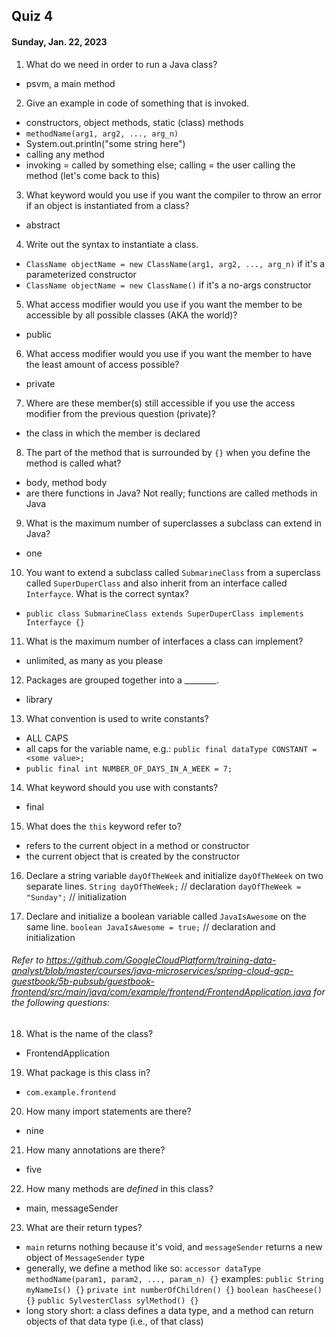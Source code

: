 ## Quiz 4
#### Sunday, Jan. 22, 2023

1. What do we need in order to run a Java class?
  - psvm, a main method

2. Give an example in code of something that is invoked.
  - constructors, object methods, static (class) methods
  - `methodName(arg1, arg2, ..., arg_n)`
  - System.out.println("some string here")
  - calling any method
  - invoking = called by something else; calling = the user calling the method (let's come back to this)

3. What keyword would you use if you want the compiler to throw an error if an object is instantiated from a class?
  - abstract

4. Write out the syntax to instantiate a class.
  - `ClassName objectName = new ClassName(arg1, arg2, ..., arg_n)` if it's a parameterized constructor
  - `ClassName objectName = new ClassName()` if it's a no-args constructor

5. What access modifier would you use if you want the member to be accessible by all possible classes (AKA the world)?
  - public

6. What access modifier would you use if you want the member to have the least amount of access possible?
  - private

7. Where are these member(s) still accessible if you use the access modifier from the previous question (private)?
  - the class in which the member is declared

8. The part of the method that is surrounded by `{}` when you define the method is called what?
  - body, method body
  - are there functions in Java? Not really; functions are called methods in Java

9. What is the maximum number of superclasses a subclass can extend in Java?
  - one

10. You want to extend a subclass called `SubmarineClass` from a superclass called `SuperDuperClass` and also inherit from an interface called `Interfayce`. What is the correct syntax?
  - `public class SubmarineClass extends SuperDuperClass implements Interfayce {}`

11. What is the maximum number of interfaces a class can implement?
  - unlimited, as many as you please

12. Packages are grouped together into a ________.
  - library

13. What convention is used to write constants?
  - ALL CAPS
  - all caps for the variable name, e.g.: `public final dataType CONSTANT = <some value>;`
  - `public final int NUMBER_OF_DAYS_IN_A_WEEK = 7;`

14. What keyword should you use with constants?
  - final

15. What does the `this` keyword refer to?
  - refers to the current object in a method or constructor
  - the current object that is created by the constructor

16. Declare a string variable `dayOfTheWeek` and initialize `dayOfTheWeek` on two separate lines.
  `String dayOfTheWeek;` // declaration
  `dayOfTheWeek = "Sunday";` // initialization

17. Declare and initialize a boolean variable called `JavaIsAwesome` on the same line.
  `boolean JavaIsAwesome = true;` // declaration and initialization

###### Refer to https://github.com/GoogleCloudPlatform/training-data-analyst/blob/master/courses/java-microservices/spring-cloud-gcp-guestbook/5b-pubsub/guestbook-frontend/src/main/java/com/example/frontend/FrontendApplication.java for the following questions:
18. What is the name of the class?
  - FrontendApplication

19. What package is this class in?
  - `com.example.frontend`

20. How many import statements are there?
  - nine

21. How many annotations are there?
  - five

22. How many methods are *defined* in this class?
  - main, messageSender

23. What are their return types?
  - `main` returns nothing because it's void, and `messageSender` returns a new object of `MessageSender` type
  - generally, we define a method like so:
    `accessor dataType methodName(param1, param2, ..., param_n) {}`
      examples:
        `public String myNameIs() {}`
        `private int numberOfChildren() {}`
        `boolean hasCheese() {}`
        `public SylvesterClass sylMethod() {}`
  - long story short: a class defines a data type, and a method can return objects of that data type (i.e., of that class)
